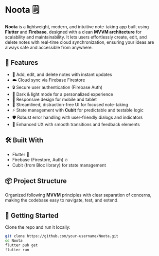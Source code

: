 # Noota 🗒️

**Noota** is a lightweight, modern, and intuitive note-taking app built using **Flutter** and **Firebase**, designed with a clean **MVVM architecture** for scalability and maintainability. It lets users effortlessly create, edit, and delete notes with real-time cloud synchronization, ensuring your ideas are always safe and accessible from anywhere.

## 🚀 Features

* 📌 Add, edit, and delete notes with instant updates
* ☁️ Cloud sync via Firebase Firestore
* 🔒 Secure user authentication (Firebase Auth)
* 🌙 Dark & light mode for a personalized experience
* 📱 Responsive design for mobile and tablet
* 🧠 Streamlined, distraction-free UI for focused note-taking
* ⚡ State management with **Cubit** for predictable and testable logic
* 🛡️ Robust error handling with user-friendly dialogs and indicators
* 🔄 Enhanced UX with smooth transitions and feedback elements

## 🛠️ Built With

* Flutter 💙
* Firebase (Firestore, Auth) 🔥
* Cubit (from Bloc library) for state management

## 📦 Project Structure

Organized following **MVVM** principles with clear separation of concerns, making the codebase easy to navigate, test, and extend.

## 🌟 Getting Started

Clone the repo and run it locally:

```bash
git clone https://github.com/your-username/Noota.git
cd Noota
flutter pub get
flutter run
```

